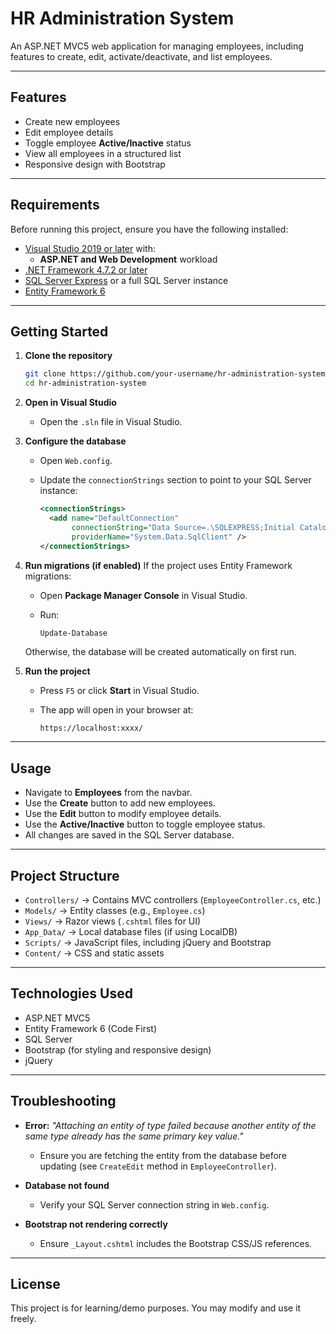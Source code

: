# HR Administration System

An ASP.NET MVC5 web application for managing employees, including features to create, edit, activate/deactivate, and list employees.

---

## Features
- Create new employees
- Edit employee details
- Toggle employee **Active/Inactive** status
- View all employees in a structured list
- Responsive design with Bootstrap

---

## Requirements

Before running this project, ensure you have the following installed:

- [Visual Studio 2019 or later](https://visualstudio.microsoft.com/) with:
  - **ASP.NET and Web Development** workload
- [.NET Framework 4.7.2 or later](https://dotnet.microsoft.com/en-us/download/dotnet-framework)
- [SQL Server Express](https://www.microsoft.com/en-us/sql-server/sql-server-downloads) or a full SQL Server instance
- [Entity Framework 6](https://www.nuget.org/packages/EntityFramework/)

---

## Getting Started

1. **Clone the repository**
   ```bash
   git clone https://github.com/your-username/hr-administration-system.git
   cd hr-administration-system

2. **Open in Visual Studio**

   * Open the `.sln` file in Visual Studio.

3. **Configure the database**

   * Open `Web.config`.
   * Update the `connectionStrings` section to point to your SQL Server instance:

     ```xml
     <connectionStrings>
       <add name="DefaultConnection" 
            connectionString="Data Source=.\SQLEXPRESS;Initial Catalog=HR_Admin_DB;Integrated Security=True"
            providerName="System.Data.SqlClient" />
     </connectionStrings>
     ```

4. **Run migrations (if enabled)**
   If the project uses Entity Framework migrations:

   * Open **Package Manager Console** in Visual Studio.
   * Run:

     ```powershell
     Update-Database
     ```

   Otherwise, the database will be created automatically on first run.

5. **Run the project**

   * Press `F5` or click **Start** in Visual Studio.
   * The app will open in your browser at:

     ```
     https://localhost:xxxx/
     ```

---

## Usage

* Navigate to **Employees** from the navbar.
* Use the **Create** button to add new employees.
* Use the **Edit** button to modify employee details.
* Use the **Active/Inactive** button to toggle employee status.
* All changes are saved in the SQL Server database.

---

## Project Structure

* `Controllers/` → Contains MVC controllers (`EmployeeController.cs`, etc.)
* `Models/` → Entity classes (e.g., `Employee.cs`)
* `Views/` → Razor views (`.cshtml` files for UI)
* `App_Data/` → Local database files (if using LocalDB)
* `Scripts/` → JavaScript files, including jQuery and Bootstrap
* `Content/` → CSS and static assets

---

## Technologies Used

* ASP.NET MVC5
* Entity Framework 6 (Code First)
* SQL Server
* Bootstrap (for styling and responsive design)
* jQuery

---

## Troubleshooting

* **Error:** *"Attaching an entity of type failed because another entity of the same type already has the same primary key value."*

  * Ensure you are fetching the entity from the database before updating (see `CreateEdit` method in `EmployeeController`).

* **Database not found**

  * Verify your SQL Server connection string in `Web.config`.

* **Bootstrap not rendering correctly**

  * Ensure `_Layout.cshtml` includes the Bootstrap CSS/JS references.

---

## License

This project is for learning/demo purposes. You may modify and use it freely.

```
